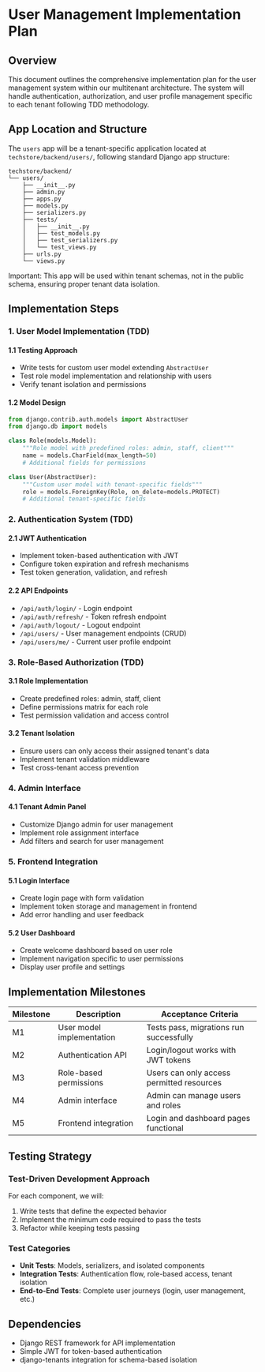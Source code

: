 # User Management Implementation Plan

## Overview
This document outlines the comprehensive implementation plan for the user management system within our multitenant architecture. The system will handle authentication, authorization, and user profile management specific to each tenant following TDD methodology.

## App Location and Structure
The `users` app will be a tenant-specific application located at `techstore/backend/users/`, following standard Django app structure:

```
techstore/backend/
└── users/
    ├── __init__.py
    ├── admin.py
    ├── apps.py
    ├── models.py
    ├── serializers.py
    ├── tests/
    │   ├── __init__.py
    │   ├── test_models.py
    │   ├── test_serializers.py
    │   └── test_views.py
    ├── urls.py
    └── views.py
```

Important: This app will be used within tenant schemas, not in the public schema, ensuring proper tenant data isolation.

## Implementation Steps

### 1. User Model Implementation (TDD)

#### 1.1 Testing Approach
- Write tests for custom user model extending `AbstractUser`
- Test role model implementation and relationship with users
- Verify tenant isolation and permissions

#### 1.2 Model Design
```python
from django.contrib.auth.models import AbstractUser
from django.db import models

class Role(models.Model):
    """Role model with predefined roles: admin, staff, client"""
    name = models.CharField(max_length=50)
    # Additional fields for permissions

class User(AbstractUser):
    """Custom user model with tenant-specific fields"""
    role = models.ForeignKey(Role, on_delete=models.PROTECT)
    # Additional tenant-specific fields
```

### 2. Authentication System (TDD)

#### 2.1 JWT Authentication
- Implement token-based authentication with JWT
- Configure token expiration and refresh mechanisms
- Test token generation, validation, and refresh

#### 2.2 API Endpoints
- `/api/auth/login/` - Login endpoint
- `/api/auth/refresh/` - Token refresh endpoint
- `/api/auth/logout/` - Logout endpoint
- `/api/users/` - User management endpoints (CRUD)
- `/api/users/me/` - Current user profile endpoint

### 3. Role-Based Authorization (TDD)

#### 3.1 Role Implementation
- Create predefined roles: admin, staff, client
- Define permissions matrix for each role
- Test permission validation and access control

#### 3.2 Tenant Isolation
- Ensure users can only access their assigned tenant's data
- Implement tenant validation middleware
- Test cross-tenant access prevention

### 4. Admin Interface

#### 4.1 Tenant Admin Panel
- Customize Django admin for user management
- Implement role assignment interface
- Add filters and search for user management

### 5. Frontend Integration

#### 5.1 Login Interface
- Create login page with form validation
- Implement token storage and management in frontend
- Add error handling and user feedback

#### 5.2 User Dashboard
- Create welcome dashboard based on user role
- Implement navigation specific to user permissions
- Display user profile and settings

## Implementation Milestones

| Milestone | Description | Acceptance Criteria |
|-----------|-------------|---------------------|
| M1 | User model implementation | Tests pass, migrations run successfully |
| M2 | Authentication API | Login/logout works with JWT tokens |
| M3 | Role-based permissions | Users can only access permitted resources |
| M4 | Admin interface | Admin can manage users and roles |
| M5 | Frontend integration | Login and dashboard pages functional |

## Testing Strategy

### Test-Driven Development Approach
For each component, we will:
1. Write tests that define the expected behavior
2. Implement the minimum code required to pass the tests
3. Refactor while keeping tests passing

### Test Categories
- **Unit Tests**: Models, serializers, and isolated components
- **Integration Tests**: Authentication flow, role-based access, tenant isolation
- **End-to-End Tests**: Complete user journeys (login, user management, etc.)

## Dependencies
- Django REST framework for API implementation
- Simple JWT for token-based authentication
- django-tenants integration for schema-based isolation 